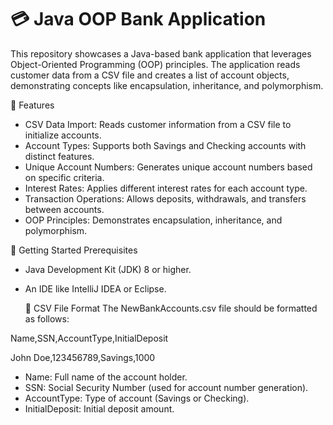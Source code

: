 # 💳 Java OOP Bank Application

This repository showcases a Java-based bank application that leverages Object-Oriented Programming (OOP) principles. The application reads customer data from a CSV file and creates a list of account objects, demonstrating concepts like encapsulation, inheritance, and polymorphism.

🧰 Features
- CSV Data Import: Reads customer information from a CSV file to initialize accounts.
- Account Types: Supports both Savings and Checking accounts with distinct features.
- Unique Account Numbers: Generates unique account numbers based on specific criteria.
- Interest Rates: Applies different interest rates for each account type.
- Transaction Operations: Allows deposits, withdrawals, and transfers between accounts.
- OOP Principles: Demonstrates encapsulation, inheritance, and polymorphism.

🚀 Getting Started
Prerequisites
- Java Development Kit (JDK) 8 or higher.
- An IDE like IntelliJ IDEA or Eclipse.

  📄 CSV File Format
The NewBankAccounts.csv file should be formatted as follows:

Name,SSN,AccountType,InitialDeposit

John Doe,123456789,Savings,1000

- Name: Full name of the account holder.
- SSN: Social Security Number (used for account number generation).
- AccountType: Type of account (Savings or Checking).
- InitialDeposit: Initial deposit amount.
